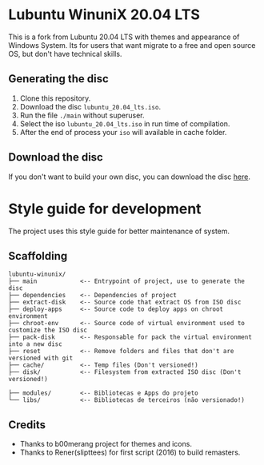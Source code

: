 # Lubuntu WinuniX 20.04 LTS

This is a fork from Lubuntu 20.04 LTS with themes and appearance of Windows System. Its for users that want migrate to a free and open source OS, but don't have technical skills.

## Generating the disc

1. Clone this repository.
2. Download the disc `lubuntu_20.04_lts.iso`.
3. Run the file `./main` without superuser.
4. Select the iso `lubuntu_20.04_lts.iso` in run time of compilation.
5. After the end of process your `iso` will available in cache folder.

## Download the disc

If you don't want to build your own disc, you can download the disc [here](#).

# Style guide for development

The project uses this style guide for better maintenance of system.

## Scaffolding

```
lubuntu-winunix/
├── main            <-- Entrypoint of project, use to generate the disc
├── dependencies    <-- Dependencies of project
├── extract-disk    <-- Source code that extract OS from ISO disc
├── deploy-apps     <-- Source code to deploy apps on chroot environment
├── chroot-env      <-- Source code of virtual environment used to customize the ISO disc
├── pack-disk       <-- Responsable for pack the virtual environment into a new disc
├── reset           <-- Remove folders and files that don't are versioned with git
├── cache/          <-- Temp files (Don't versioned!)
├── disk/           <-- Filesystem from extracted ISO disc (Don't versioned!)

├── modules/        <-- Bibliotecas e Apps do projeto
└── libs/           <-- Bibliotecas de terceiros (não versionado!)
```

## Credits

- Thanks to b00merang project for themes and icons.
- Thanks to Rener(slipttees) for first script (2016) to build remasters.